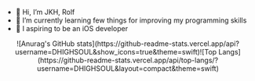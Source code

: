 - 👋 Hi, I’m JKH, Rolf
- 🌱 I’m currently learning few things for improving my programming skills
- 📱 I aspiring to be an iOS developer
<div align="center">
  ![Anurag's GitHub stats](https://github-readme-stats.vercel.app/api?username=DHIGHSOUL&show_icons=true&theme=swift)![Top Langs](https://github-readme-stats.vercel.app/api/top-langs/?username=DHIGHSOUL&layout=compact&theme=swift)
</div>

